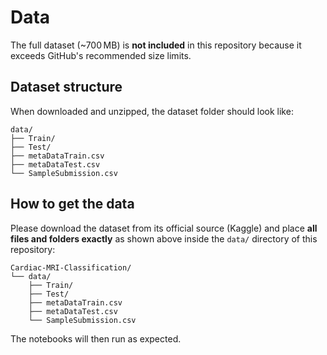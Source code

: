 # Data

The full dataset (~700 MB) is **not included** in this repository because it exceeds GitHub's recommended size limits.

## Dataset structure
When downloaded and unzipped, the dataset folder should look like:
```
data/
├── Train/
├── Test/
├── metaDataTrain.csv
├── metaDataTest.csv
└── SampleSubmission.csv
```

## How to get the data
Please download the dataset from its official source (Kaggle)
and place **all files and folders exactly** as shown above inside the `data/` directory of this repository:
```
Cardiac-MRI-Classification/
└── data/
    ├── Train/
    ├── Test/
    ├── metaDataTrain.csv
    ├── metaDataTest.csv
    └── SampleSubmission.csv
```

The notebooks will then run as expected.
